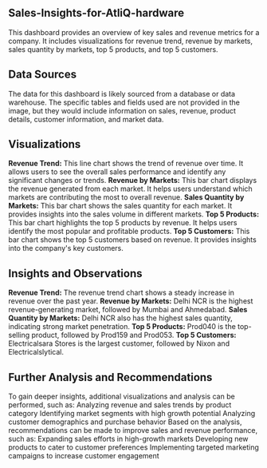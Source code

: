 ## Sales-Insights-for-AtliQ-hardware

This dashboard provides an overview of key sales and revenue metrics for a company. It includes visualizations for revenue trend, revenue by markets, sales quantity by markets, top 5 products, and top 5 customers.

## Data Sources

The data for this dashboard is likely sourced from a database or data warehouse. The specific tables and fields used are not provided in the image, but they would include information on sales, revenue, product details, customer information, and market data.

## Visualizations

**Revenue Trend:** This line chart shows the trend of revenue over time. It allows users to see the overall sales performance and identify any significant changes or trends.
**Revenue by Markets:** This bar chart displays the revenue generated from each market. It helps users understand which markets are contributing the most to overall revenue.
**Sales Quantity by Markets:** This bar chart shows the sales quantity for each market. It provides insights into the sales volume in different markets.
**Top 5 Products:** This bar chart highlights the top 5 products by revenue. It helps users identify the most popular and profitable products.
**Top 5 Customers:** This bar chart shows the top 5 customers based on revenue. It provides insights into the company's key customers.

## Insights and Observations

**Revenue Trend:** The revenue trend chart shows a steady increase in revenue over the past year.
**Revenue by Markets:** Delhi NCR is the highest revenue-generating market, followed by Mumbai and Ahmedabad.
**Sales Quantity by Markets:** Delhi NCR also has the highest sales quantity, indicating strong market penetration.
**Top 5 Products:** Prod040 is the top-selling product, followed by Prod159 and Prod053.
**Top 5 Customers:** Electricalsara Stores is the largest customer, followed by Nixon and Electricalslytical.

## Further Analysis and Recommendations

To gain deeper insights, additional visualizations and analysis can be performed, such as:
Analyzing revenue and sales trends by product category
Identifying market segments with high growth potential
Analyzing customer demographics and purchase behavior
Based on the analysis, recommendations can be made to improve sales and revenue performance, such as:
Expanding sales efforts in high-growth markets
Developing new products to cater to customer preferences
Implementing targeted marketing campaigns to increase customer engagement
